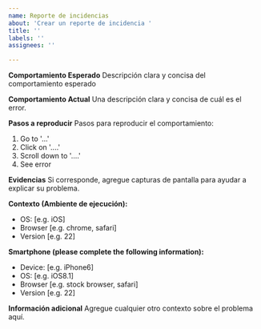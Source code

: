 ```yaml
---
name: Reporte de incidencias
about: 'Crear un reporte de incidencia '
title: ''
labels: ''
assignees: ''

---
```


**Comportamiento Esperado**
Descripción clara y concisa del comportamiento esperado

**Comportamiento Actual**
Una descripción clara y concisa de cuál es el error.

**Pasos a reproducir**
Pasos para reproducir el comportamiento:
1. Go to '...'
2. Click on '....'
3. Scroll down to '....'
4. See error

**Evidencias**
Si corresponde, agregue capturas de pantalla para ayudar a explicar su problema.

**Contexto (Ambiente de ejecución):**
 - OS: [e.g. iOS]
 - Browser [e.g. chrome, safari]
 - Version [e.g. 22]

**Smartphone (please complete the following information):**
 - Device: [e.g. iPhone6]
 - OS: [e.g. iOS8.1]
 - Browser [e.g. stock browser, safari]
 - Version [e.g. 22]

**Información adicional**
Agregue cualquier otro contexto sobre el problema aquí.
